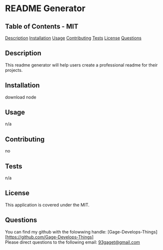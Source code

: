 # README Generator

## Table of Contents - MIT
[Description](#description)
[Installation](#installation)
[Usage](#usage)
[Contributing](#contributing)
[Tests](#tests)
[License](#license)
[Questions](#questions)

## Description
This readme generator will help users create a professional readme for their projects.

## Installation
download node

## Usage
n/a

## Contributing
no

## Tests
n/a

## License
This application is covered under the MIT.

## Questions
You can find my github with the folowwing handle: [Gage-Develops-Things][https://github.com/Gage-Develops-Things]   
Please direct questions to the following email: 93gaget@gmail.com